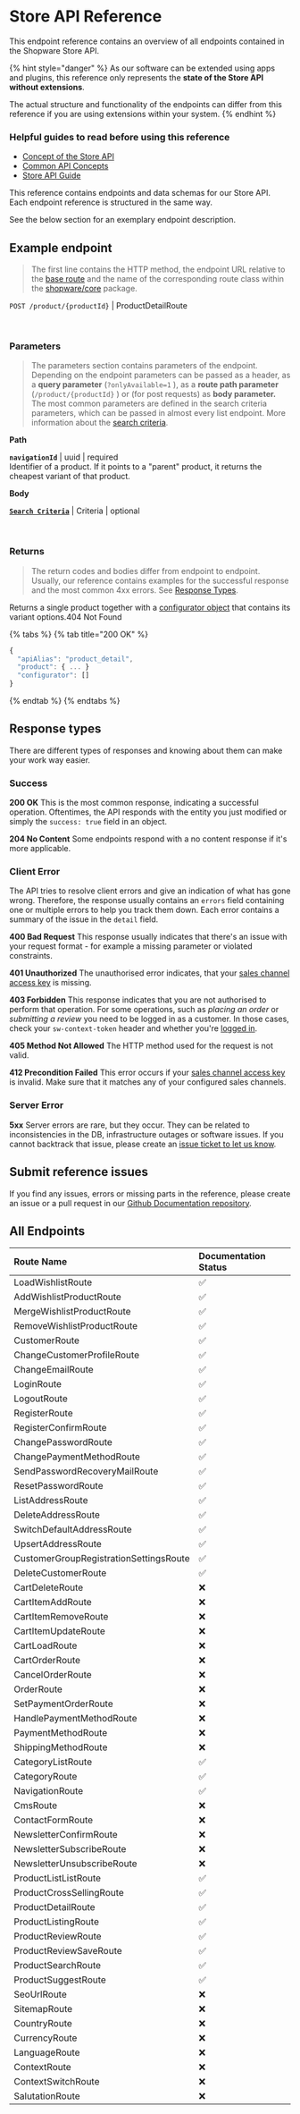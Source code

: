 # Store API Reference

This endpoint reference contains an overview of all endpoints contained in the Shopware Store API.

{% hint style="danger" %}
As our software can be extended using apps and plugins, this reference only represents the **state of the Store API without extensions**.

The actual structure and functionality of the endpoints can differ from this reference if you are using extensions within your system.‌
{% endhint %}

### Helpful guides to read before using this reference <a id="helpful-guides-to-read-before-using-this-reference"></a>

* ​[Concept of the Store API](../../../../concepts/api/store-api.md)​
* ​[Common API Concepts](../../../../guides/integrations-api/general-concepts/README.md)​
* ​[Store API Guide](../../../../guides/integrations-api/store-api-guide/README.md)​

This reference contains endpoints and data schemas for our Store API. Each endpoint reference is structured in the same way.‌

See the below section for an exemplary endpoint description.‌

## Example endpoint <a id="example-endpoint"></a>

> The first line contains the HTTP method, the endpoint URL relative to the [base route](../../../../guides/integrations-api/store-api-guide/README.md#general) and the name of the corresponding route class within the [shopware/core](../../../../concepts/framework/architecture/core-concept.md) package.

`POST /product/{productId}` \| ProductDetailRoute

‌

### **Parameters** <a id="parameters"></a>

> The parameters section contains parameters of the endpoint. Depending on the endpoint parameters can be passed as a header, as a **query parameter** \(`?onlyAvailable=1` \), as a **route path parameter** \(`/product/{productId}` \) or \(for post requests\) as **body parameter.** The most common parameters are defined in the search criteria parameters, which can be passed in almost every list endpoint. More information about the [search criteria](../../../../guides/integrations-api/general-concepts/seach-criteria.md).

**Path**‌

**`navigationId`** \| uuid \| required  
Identifier of a product. If it points to a "parent" product, it returns the cheapest variant of that product.‌

**Body**‌

​[**`Search Criteria`**](../../../../guides/integrations-api/general-concepts/seach-criteria.md) \| Criteria \| optional

‌

### **Returns** <a id="returns"></a>

> The return codes and bodies differ from endpoint to endpoint. Usually, our reference contains examples for the successful response and the most common 4xx errors. See [Response Types](https://app.gitbook.com/@shopware/s/shopware-1/~/drafts/-MU8LxyY2Ad3ushWb8Jl/resources/references/api-reference/store-api-reference#response-types/@drafts).

Returns a single product together with a [configurator object](../../../../concepts/commerce/catalog/products.md#configurator) that contains its variant options.404 Not Found

{% tabs %}
{% tab title="200 OK" %}
```javascript
{
  "apiAlias": "product_detail",
  "product": { ... }
  "configurator": []
}
```
{% endtab %}
{% endtabs %}

## Response types <a id="response-types"></a>

There are different types of responses and knowing about them can make your work way easier.‌

### Success <a id="success"></a>

**200 OK** This is the most common response, indicating a successful operation. Oftentimes, the API responds with the entity you just modified or simply the `success: true` field in an object.‌

**204 No Content** Some endpoints respond with a no content response if it's more applicable.‌

### Client Error <a id="client-error"></a>

The API tries to resolve client errors and give an indication of what has gone wrong. Therefore, the response usually contains an `errors` field containing one or multiple errors to help you track them down. Each error contains a summary of the issue in the `detail` field.‌

**400 Bad Request** This response usually indicates that there's an issue with your request format - for example a missing parameter or violated constraints.‌

**401 Unauthorized** The unauthorised error indicates, that your [sales channel access key](../../../../guides/integrations-api/store-api-guide/README.md#authentication-and-setup) is missing.‌

**403 Forbidden** This response indicates that you are not authorised to perform that operation. For some operations, such as _placing an order_ or _submitting a review_ you need to be logged in as a customer. In those cases, check your `sw-context-token` header and whether you're [logged in](https://app.gitbook.com/@shopware/s/shopware-1/~/drafts/-MU8LxyY2Ad3ushWb8Jl/guides/integrations-api/store-api-guide/register-a-customer#logging-in/@drafts).‌

**405 Method Not Allowed** The HTTP method used for the request is not valid.‌

**412 Precondition Failed** This error occurs if your [sales channel access key](../../../../guides/integrations-api/store-api-guide/README.md) is invalid. Make sure that it matches any of your configured sales channels.‌

### Server Error <a id="server-error"></a>

**5xx** Server errors are rare, but they occur. They can be related to inconsistencies in the DB, infrastructure outages or software issues. If you cannot backtrack that issue, please create an [issue ticket to let us know](https://issues.shopware.com/).‌

## Submit reference issues‌ <a id="submit-reference-issues"></a>

If you find any issues, errors or missing parts in the reference, please create an issue or a pull request in our [Github Documentation repository](https://github.com/shopware/docs/issues).‌

## All Endpoints <a id="all-endpoints"></a>

| Route Name | Documentation Status |
| :--- | :--- |
| LoadWishlistRoute | ✅ |
| AddWishlistProductRoute | ✅ |
| MergeWishlistProductRoute | ✅ |
| RemoveWishlistProductRoute | ✅ |
| CustomerRoute | ✅ |
| ChangeCustomerProfileRoute | ✅ |
| ChangeEmailRoute | ✅ |
| LoginRoute | ✅ |
| LogoutRoute | ✅ |
| RegisterRoute | ✅ |
| RegisterConfirmRoute | ✅ |
| ChangePasswordRoute | ✅ |
| ChangePaymentMethodRoute | ✅ |
| SendPasswordRecoveryMailRoute | ✅ |
| ResetPasswordRoute | ✅ |
| ListAddressRoute | ✅ |
| DeleteAddressRoute | ✅ |
| SwitchDefaultAddressRoute | ✅ |
| UpsertAddressRoute | ✅ |
| CustomerGroupRegistrationSettingsRoute | ✅ |
| DeleteCustomerRoute | ✅ |
| CartDeleteRoute | ❌ |
| CartItemAddRoute | ❌ |
| CartItemRemoveRoute | ❌ |
| CartItemUpdateRoute | ❌ |
| CartLoadRoute | ❌ |
| CartOrderRoute | ❌ |
| CancelOrderRoute | ❌ |
| OrderRoute | ❌ |
| SetPaymentOrderRoute | ❌ |
| HandlePaymentMethodRoute | ❌ |
| PaymentMethodRoute | ❌ |
| ShippingMethodRoute | ❌ |
| CategoryListRoute | ✅ |
| CategoryRoute | ✅ |
| NavigationRoute | ✅ |
| CmsRoute | ❌ |
| ContactFormRoute | ❌ |
| NewsletterConfirmRoute | ❌ |
| NewsletterSubscribeRoute | ❌ |
| NewsletterUnsubscribeRoute | ❌ |
| ProductListListRoute | ✅ |
| ProductCrossSellingRoute | ✅ |
| ProductDetailRoute | ✅ |
| ProductListingRoute | ✅ |
| ProductReviewRoute | ✅ |
| ProductReviewSaveRoute | ✅ |
| ProductSearchRoute | ✅ |
| ProductSuggestRoute | ✅ |
| SeoUrlRoute | ❌ |
| SitemapRoute | ❌ |
| CountryRoute | ❌ |
| CurrencyRoute | ❌ |
| LanguageRoute | ❌ |
| ContextRoute | ❌ |
| ContextSwitchRoute | ❌ |
| SalutationRoute | ❌ |

